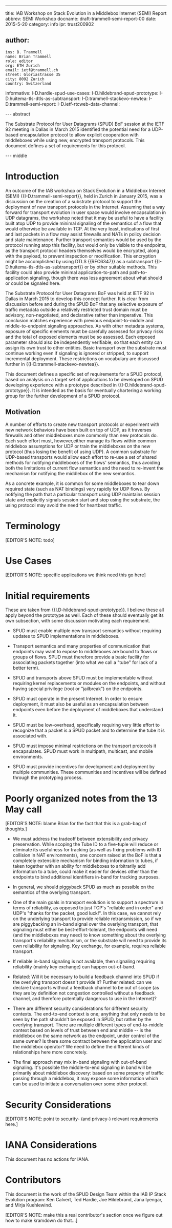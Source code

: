 ---
title: IAB Workshop on Stack Evolution in a Middlebox Internet (SEMI) Report
abbrev: SEMI Workshop
docname: draft-trammell-semi-report-00
date: 2015-5-20
category: info
ipr: trust200902


author:
  -
    ins: B. Trammell
    name: Brian Trammell
    role: editor
    org: ETH Zurich
    email: ietf@trammell.ch
    street: Gloriastrasse 35
    city: 8092 Zurich
    country: Switzerland

informative:
  I-D.hardie-spud-use-cases:
  I-D.hildebrand-spud-prototype:
  I-D.huitema-tls-dtls-as-subtransport:
  I-D.trammell-stackevo-newtea:
  I-D.trammell-semi-report:
  I-D.ietf-rtcweb-data-channel:

--- abstract

The Substrate Protocol for User Datagrams (SPUD) BoF session at the IETF 92 meeting in Dallas in March 2015 identified the potential need for a UDP-based encapsulation protocol to allow explicit cooperation with middleboxes while using new, encrypted transport protocols. This document defines a set of requirements for this protocol.

--- middle

# Introduction

An outcome of the IAB workshop on Stack Evolution in a Middlebox
Internet (SEMI) {{I-D.trammell-semi-report}}, held in Zurich in January 2015,
was a discussion on the creation of a substrate protocol to support the
deployment of new transport protocols in the Internet. Assuming that a way
forward for transport evolution in user space would involve encapsulation in
UDP datagrams, the workshop noted that it may be useful to have a
facility built atop UDP to provide minimal signaling of the semantics of a
flow that would otherwise be available in TCP. At the very least, indications
of first and last packets in a flow may assist firewalls and NATs in policy
decision and state maintenance. Further transport semantics would be used by
the protocol running atop this facility, but would only be visible to the
endpoints, as the transport protocol headers themselves would be encrypted,
along with the payload, to prevent inspection or modification.  This encryption 
might be accomplished by using DTLS {{RFC6347}} as a subtransport {{I-D.huitema-tls-dtls-as-subtransport}}
or by other suitable methods. This facility could also provide minimal 
application-to-path and path-to-application signaling, though there was 
less agreement about what should or could be signaled here.

The Substrate Protocol for User Datagrams BoF was held at IETF 92 in Dallas in
March 2015 to develop this concept further. It is clear from discussion before and
during the SPUD BoF that any selective exposure of traffic metadata outside a 
relatively restricted trust domain must be advisory, non-negotiated, and declarative 
rather than imperative. This conclusion matches experience with previous
endpoint-to-middle and middle-to-endpoint signaling approaches. As with other
metadata systems, exposure of specific elements must be carefully assessed for
privacy risks and the total of exposed elements must be so assessed.  Each exposed parameter 
should also be independently verifiable, so that each entity can assign its own trust 
to other entities. Basic transport over the substrate must continue working even if 
signaling is ignored or stripped, to support incremental deployment. These restrictions 
on vocabulary are discussed further in {{I-D.trammell-stackevo-newtea}}.  

This document defines a specific set of requirements for a SPUD protocol,
based on analysis on a target set of applications to be developed on SPUD
developing experience with a prototype described in
{{I-D.hildebrand-spud-prototype}}. It is intended as the basis for eventually
chartering a working group for the further development of a SPUD protocol.

## Motivation

A number of efforts to create new transport protocols or experiment with new
network behaviors have been built on top of UDP, as it traverses firewalls and 
other middleboxes more commonly than new protocols do.  Each such effort must, 
however,either manage its flows within common middlebox assumptions for UDP 
or train the  middleboxes on the new protocol (thus losing the benefit of 
using UDP). A common substrate for UDP-based transports would allow each effort
to re-use a set of shared methods for notifying middleboxes of the flows' 
semantics, thus avoiding both the limitations of current flow semantics and
the need to re-invent the mechanism for notifying the middlebox of the new 
semantics.

As a concrete example, it is common for some middleboxes  to tear down required 
state (such as NAT bindings) very rapidly for UDP flows.   By notifying the
path that a particular transport using UDP maintains session state and explicitly
signals session start and stop using the substrate, the using protocol may avoid
the need for heartbeat traffic.

# Terminology

[EDITOR'S NOTE: todo]

# Use Cases

[EDITOR'S NOTE: specific applications we think need this go here]

# Initial requirements

These are taken from {{I.D-hildebrand-spud-prototype}}. I believe these all apply beyond the prototype as well. Each of these should eventually get its own subsection, with some discussion motivating each requirement.

- SPUD must enable multiple new transport semantics without requiring updates
  to SPUD implementations in middleboxes.

- Transport semantics and many properties of communication that endpoints
  may want to expose to middleboxes are bound to flows or groups of flows.
  SPUD must therefore provide a basic facility for associating packets
  together (into what we call a "tube" for lack of a better term).

- SPUD and transports above SPUD must be implementable without requiring
  kernel replacements or modules on the endpoints, and without having special
  privilege (root or "jailbreak") on the endpoints.

- SPUD must operate in the present Internet. In order to ensure deployment, it
  must also be useful as an encapsulation between endpoints even before the
  deployment of middleboxes that understand it.

- SPUD must be low-overhead, specifically requiring very little effort to
  recognize that a packet is a SPUD packet and to determine the tube it is
  associated with.

- SPUD must impose minimal restrictions on the transport protocols it
  encapsulates.  SPUD must work in multipath, multicast, and mobile
  environments.

- SPUD must provide incentives for development and deployment by multiple
  communities.  These communities and incentives will be defined through the
  prototyping process.

# Poorly organized notes from the 13 May call

[EDITOR'S NOTE: blame Brian for the fact that this is a grab-bag of thoughts.]

- We must address the tradeoff between extensibility and privacy preservation.
  While scoping the Tube ID to a five-tuple will reduce or eliminate its
  usefulness for tracking (as well as fixing problems with ID collision in NAT
  environments), one concern raised at the BoF is that a completely extensible
  mechanism for binding information to tubes, if taken together with an ability for middleboxes to arbitrarily add information to a tube, could make
  it easier for devices other than the endpoints to bind additional identifiers in-band for tracking purposes.

- In general, we should piggyback SPUD as much as possible on the semantics of
  the overlying transport.

- One of the main goals in transport evolution is to support a spectrum in
  terms of reliability, as opposed to just TCP's "reliable and in order" and
  UDP's "thanks for the packet, good luck!". In this case, we cannot rely on the underlying transport to provide reliable retransmission, so if we are piggybacking an in-band signal over the overlying transport, that signaling
  must either be best-effort-tolerant, the endpoints will need (and the middleboxes may need) to know something about the overlying transport's reliability mechanism, or the substrate will need to provide its own reliability for signaling. Key exchange, for example, requires reliable transport.

- If reliable in-band signaling is not available, then signaling requiring
  reliability (mainly key exchange) can happen out-of-band.

- Related: Will it be necessary to build a feedback channel
  into SPUD if the overlying transport doesn't provide it? Further related: can we declare transports without a feedback channel to be out of scope (as they are by definition not congestion controlled without a feedback channel, and therefore potentially dangerous to use in the Internet)?

- There are different security considerations for different security contexts.
  The end-to-end context is one; anything that only needs to be seen by the
  path shouldn't be exposed in SPUD, but rather by the overlying transport.
  There are multiple different types of end-to-middle context based on levels of trust between end and middle -- is the middlebox on the same network as the endpoint, under control of the same owner? Is there some contract between the application user and the middlebox operator? We need to define the different kinds of relationships here more concretely.

- The final approach may mix in-band signaling with out-of-band signaling.
  It's possible the middle-to-end signaling in band will be primarily about
  middlebox discovery: based on some property of traffic passing through a
  middlebox, it may expose some information which can be used to initiate a
  conversation over some other protocol.

# Security Considerations

[EDITOR'S NOTE: point to security- (and privacy-) relevant requirements here.]

# IANA Considerations

This document has no actions for IANA.

# Contributors

This document is the work of the SPUD Design Team within the IAB IP Stack Evolution program: Ken Calvert, Ted Hardie, Joe Hildebrand, Jana Iyengar, and Mirja Kuehlewind.

[EDITOR'S NOTE: make this a real contributor's section once we figure out how to make kramdown do that...]
